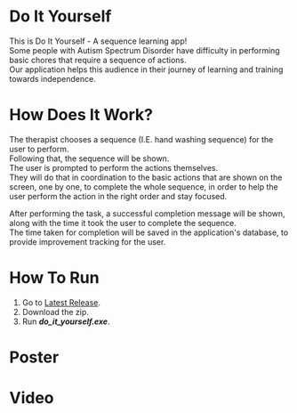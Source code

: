 # Do It Yourself

This is Do It Yourself - A sequence learning app!  
Some people with Autism Spectrum Disorder have difficulty in performing basic chores that require a sequence of actions.  
Our application helps this audience in their journey of learning and training towards independence.

# How Does It Work?

The therapist chooses a sequence (I.E. hand washing sequence) for the user to perform.  
Following that, the sequence will be shown.  
The user is prompted to perform the actions themselves.  
They will do that in coordination to the basic actions that are shown on the screen, one by one, to complete the whole sequence, in order to help the user perform the action in the right order and stay focused.

After performing the task, a successful completion message will be shown, along with the time it took the user to complete the sequence.  
The time taken for completion will be saved in the application's database, to provide improvement tracking for the user.

# How To Run

1. Go to [Latest Release](https://github.com/noaliony/Do-It-Yourself/releases/latest).
2. Download the zip.
3. Run **_do_it_yourself.exe_**.

# Poster

# Video
